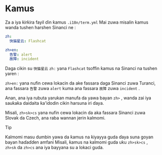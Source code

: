 # Kamus

Za a iya ƙirƙira fayil ɗin ƙamus `.i18n/term.yml` Mai zuwa misalin ƙamus wanda tushen harshen Sinanci ne :

```yml
zh:
  快猫星云: Flashcat

zh>en:
  告警: alert
  故障: incident
```

Daga cikin su `快猫星云` `zh:` yana `Flashcat` tsoffin ƙamus na Sinanci na tushen yaren :

`zh>en:` yana nufin cewa lokacin da ake fassara daga Sinanci zuwa Turanci, ana fassara `告警` zuwa `alert` kuma ana fassara `故障` zuwa `incident` .

Anan, ana iya rubuta yarukan manufa da yawa bayan `zh>` , wanda zai iya sauƙaƙa daidaita ƙa'idodin cikin harsuna iri ɗaya.

Misali, `zh>sk>cs` yana nufin cewa lokacin da aka fassara Sinanci zuwa Slovak da Czech, ana raba wannan jerin kalmomi.

> [!TIP]
> Kalmomi masu dumbin yawa da ƙamus na ƙiyayya guda ɗaya suna goyan bayan haɗaɗɗen amfani Misali, ƙamus na kalmomi guda uku `zh>sk>cs` , `zh>sk` da `zh>cs` ana iya bayyana su a lokaci guda.